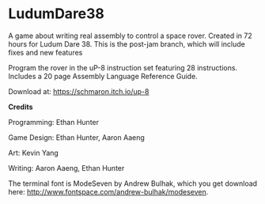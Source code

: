 # LudumDare38
A game about writing real assembly to control a space rover. Created in 72 hours for Ludum Dare 38. This is the post-jam branch, which will include fixes and new features

Program the rover in the uP-8 instruction set featuring 28 instructions. Includes a 20 page Assembly Language Reference Guide.

Download at: https://schmaron.itch.io/up-8

**Credits**

Programming: Ethan Hunter

Game Design: Ethan Hunter, Aaron Aaeng

Art: Kevin Yang

Writing: Aaron Aaeng, Ethan Hunter

The terminal font is ModeSeven by Andrew Bulhak, which you get download here: http://www.fontspace.com/andrew-bulhak/modeseven.
